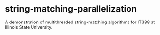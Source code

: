 # string-matching-parallelization
A demonstration of multithreaded string-matching algorithms for IT388 at Illinois State University. 
